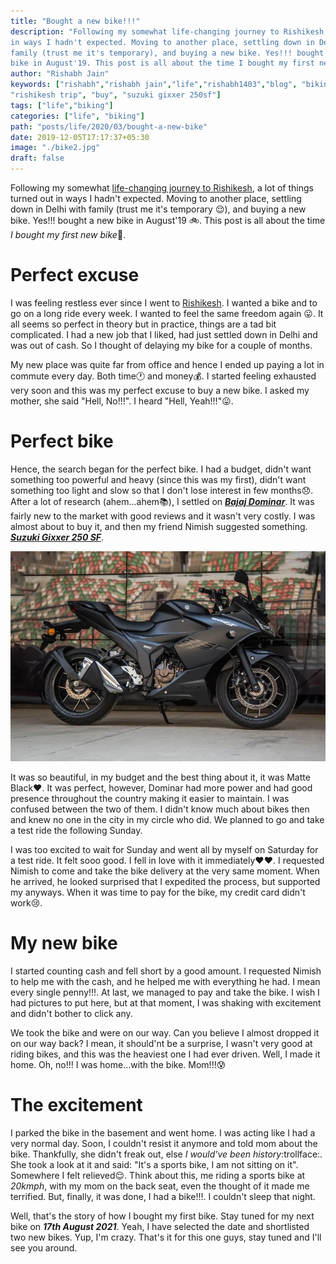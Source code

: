 ```yaml
---
title: "Bought a new bike!!!"
description: "Following my somewhat life-changing journey to Rishikesh, a lot of things turned out
in ways I hadn't expected. Moving to another place, settling down in Delhi with
family (trust me it's temporary), and buying a new bike. Yes!!! bought a new
bike in August'19. This post is all about the time I bought my first new bike."
author: "Rishabh Jain"
keywords: ["rishabh","rishabh jain","life","rishabh1403","blog", "biking",
"rishikesh trip", "buy", "suzuki gixxer 250sf"]
tags: ["life","biking"]
categories: ["life", "biking"]
path: "posts/life/2020/03/bought-a-new-bike"
date: 2019-12-05T17:17:37+05:30
image: "./bike2.jpg"
draft: false
---
```


Following my somewhat [life-changing journey to Rishikesh](https://rishabh1403.com/posts/travel/2019/11/trip-to-rishikesh), a lot of things turned out
in ways I hadn't expected. Moving to another place, settling down in Delhi with
family (trust me it's temporary :relieved:), and buying a new bike. Yes!!! bought a new
bike in August'19 :bike:. This post is all about the time *I bought my first new bike*:confetti_ball:.

<!--more-->

# Perfect excuse

I was feeling restless ever since I went to [Rishikesh](https://rishabh1403.com/posts/travel/2019/11/trip-to-rishikesh). I wanted a bike and to go
on a long ride every week. I wanted to feel the same freedom again :stuck_out_tongue:. It all
seems so perfect in theory but in practice, things are a tad bit complicated. I
had a new job that I liked, had just settled down in Delhi and was out
of cash. So I thought of delaying my bike for a couple of months.

My new place was quite far from office and hence I ended up paying a lot in
commute every day. Both time:clock1: and money:moneybag:. I started feeling exhausted very soon
and this was my perfect excuse to buy a new bike. I asked my mother, she said
"Hell, No!!!". I heard "Hell, Yeah!!!":stuck_out_tongue:. 

# Perfect bike

Hence, the search began for the perfect bike. I had a budget, didn't want
something too powerful and heavy (since this was my first), didn't want
something too light and slow so that I don't lose interest in few months:disappointed:. After
a lot of research (ahem...ahem:books:), I settled on ***[Bajaj Dominar](https://www.bajajauto.com/motor-bikes/dominar-400/home)***. It was
fairly new to the
market with good reviews and it wasn't very costly. I was almost about to buy it, and then
my friend Nimish suggested something. ***[Suzuki Gixxer 250 SF](https://www.suzukimotorcycle.co.in/product-details/gixxer-sf-250)***. 

![Gixxer 250sf](./bike.webp "Suzuki Gixxer 250sf")


It was so beautiful, in my budget and the best thing about it, it was
Matte Black:heart:. It was perfect, however, Dominar had more power and had good presence throughout the country making it easier to maintain. I was
confused between the two of them. I didn't know much about bikes then and knew no one
in the city in my circle who did. We planned to go and take a test ride the
following Sunday.

I was too excited to wait for Sunday and went all by myself on
Saturday for a test ride. It felt sooo good. I fell in love with it
immediately:heart::heart:. I requested Nimish to come and take the bike delivery at the very same
moment. When he arrived, he looked surprised that I expedited the process, but
supported my anyways. When it was time to pay for the bike, my credit card
didn't work:cry:.

# My new bike

I started counting cash and fell short by a good amount. I requested Nimish
to help me with the cash, and he helped me with everything he had. I mean
every single penny!!!. At last, we managed to pay and take the bike. I wish I had
pictures to put here, but at that moment, I was shaking with excitement and
didn't bother to click any. 

We took the bike and were on our way. Can you believe I almost dropped it on our
way back? I mean, it should'nt be a surprise, I wasn't very good at riding bikes, and this was
the heaviest one I had ever driven. Well, I made it home. Oh, no!!! I was
home...with the bike. Mom!!!:cold_sweat:

# The excitement

I parked the bike in the basement and went home. I was acting like I had a very
normal day. Soon, I couldn't resist it anymore and told mom about the bike.
Thankfully, she didn't freak out, else *I would've been history*:trollface:. She took a look
at it and said: "It's a sports bike, I am not sitting on it". Somewhere I felt
relieved:relieved:. Think about this, me riding a sports bike at *20kmph*, with my mom on
the back seat, even the thought of it made me terrified. But, finally, it was
done, I had a bike!!!. I couldn't sleep that night.

Well, that's the story of how I bought my first bike. Stay tuned for my next
bike on ***17th August 2021***. Yeah, I have selected the date and shortlisted two
new bikes. Yup, I'm crazy.
That's it for this one guys, stay tuned and I'll see you around.